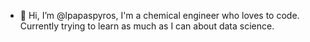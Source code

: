 - 👋 Hi, I’m @lpapaspyros, I'm a chemical engineer who loves to code. Currently trying to learn as much as I can about data science.
